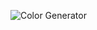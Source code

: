 ![Color Generator](https://user-images.githubusercontent.com/83288606/223166335-9bfc6eb5-3b6f-4291-9361-94409f5aec99.jpeg)
